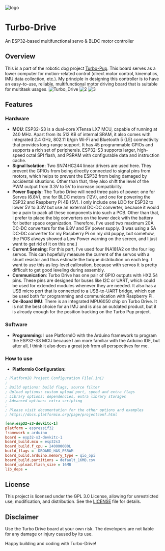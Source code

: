 ![logo](https://github.com/MackaJunest/Turbo-Drive/assets/95353708/3a06846e-b842-41a0-ab2a-13b1df655202)
# Turbo-Drive
An ESP32-based multifunctional servo & BLDC motor controller

## Overview

This is a part of the robotic dog project [Turbo-Pup](https://github.com/MackaJunest/Turbo-Pup). This board serves as a lower computer for motion-related control (direct motor control, kinematics, IMU data collection, etc.). My principle in designing this controller is to have an easy-to-use, reliable, multifunctional motor driving board that is suitable for multitask usages.
![Turbo_Drive](https://github.com/MackaJunest/Turbo-Drive/assets/95353708/e448c803-73c9-4991-ad39-4416c5ea1a47)
![2](https://github.com/MackaJunest/Turbo-Drive/assets/95353708/20dcd9bc-c17d-4b01-a3cb-455c4b6b0098)
![3](https://github.com/MackaJunest/Turbo-Drive/assets/95353708/65ec1aea-aed2-4f3d-a497-13771bbfbb1a)

## Features

### Hardware 
- **MCU**: ESP32-S3 is a dual-core XTensa LX7 MCU, capable of running at 240 MHz. Apart from its 512 KB of internal SRAM, it also comes with integrated 2.4 GHz, 802.11 b/g/n Wi-Fi and Bluetooth 5 (LE) connectivity that provides long-range support. It has 45 programmable GPIOs and supports a rich set of peripherals. ESP32-S3 supports larger, high-speed octal SPI flash, and PSRAM with configurable data and instruction cache.
- **Signal Isolation**: Two SN74HC244 linear drivers are used here. They prevent the GPIOs from being directly connected to signal pins from motors, which helps to prevent the ESP32 from being damaged by accidental situations. Other than that, they also shift the level of the PWM output from 3.3V to 5V to increase compatibility.
- **Power Supply**: The Turbo Drive will need three pairs of power: one for Servos (6.8V), one for BLDC motors (12V), and one for powering the ESP32 and Raspberry Pi 4B (5V). I only include one LDO for ESP32 to lower 5V to 3.3V but use an external DC-DC converter, because it would be a pain to pack all these components into such a PCB. Other than that, I prefer to place the big converters on the lower deck with the battery for better space organization. Therefore, I've used two maximum 20A DC-DC converters for the 6.8V and 5V power supply. (I was using a 5A DC-DC converter for my Raspberry Pi on my old puppy, but somehow, the PiOS always showed a Low Power warning on the screen, and I just want to get rid of it on this one.)
- **Current Sensing**: For this part, I've used four INA181A2 on the four leg servos. This can hopefully measure the current of the servos with a shunt resistor and thus estimate the torque distribution on each leg. I want to use this as leg-level calibration, because with servos it is pretty difficult to get good leveling during assembly.
- **Communication**: Turbo Drive has one pair of GPIO outputs with HX2.54 pins. These pins are designed for buses like I2C or UART, which could be used for extended modules whenever they are needed. It also has a USB micro port that is connected to a USB-to-UART bridge, which can be used both for programming and communication with Raspberry Pi.
- **On-Board IMU**: There is an integrated MPU6050 chip on Turbo Drive. It is not the best choice for an IMU and is also an outdated product, but it is already enough for the position tracking on the Turbo Pup project.

### Software
- **Programming**: 
I use PlatformIO with the Arduino framework to program the ESP32-S3 MCU because I am more familiar with the Arduino IDE, but after all, I think it also does a great job from all perspectives for me.

### How to use
- **Platformio Configuration:**
```ini
; PlatformIO Project Configuration File(.ini)
;
; Build options: build flags, source filter
; Upload options: custom upload port, speed and extra flags
; Library options: dependencies, extra library storages
; Advanced options: extra scripting
;
; Please visit documentation for the other options and examples
; https://docs.platformio.org/page/projectconf.html

[env:esp32-s3-devkitc-1]
platform = espressif32
framework = arduino
board = esp32-s3-devkitc-1
board_build.mcu = esp32s3
board_build.f_cpu = 240000000L
build_flags = -DBOARD_HAS_PSRAM
board_build.arduino.memory_type = qio_opi
board_build.partitions = default_16MB.csv
board_upload.flash_size = 16MB
lib_deps = 
```

## License
This project is licensed under the GPL 3.0 License, allowing for unrestricted use, modification, and distribution. See the [LICENSE](LICENSE) file for details.

## Disclaimer
Use the Turbo Drive board at your own risk. The developers are not liable for any damage or injury caused by its use.

Happy building and coding with Turbo-Drive!
